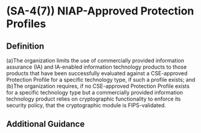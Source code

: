 
# (SA-4(7)) NIAP-Approved Protection Profiles

## Definition

(a)The organization limits the use of commercially provided information assurance (IA) and IA-enabled information technology products to those products that have been successfully evaluated against a CSE-approved Protection Profile for a specific technology type, if such a profile exists; and
(b)The organization requires, if no CSE-approved Protection Profile exists for a specific technology type but a commercially provided information technology product relies on cryptographic functionality to enforce its security policy, that the cryptographic module is FIPS-validated.

## Additional Guidance


